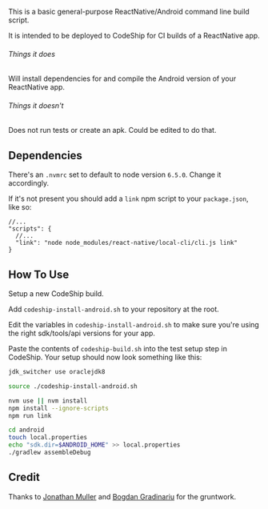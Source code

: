 
This is a basic general-purpose ReactNative/Android command line build script.

It is intended to be deployed to CodeShip for CI builds of a ReactNative app.

###### Things it does
Will install dependencies for and compile the Android version of your ReactNative app.

###### Things it doesn't
Does not run tests or create an apk. Could be edited to do that.

## Dependencies
There's an `.nvmrc` set to default to node version `6.5.0`. Change it accordingly.

If it's not present you should add a `link` npm script to your `package.json`, like so:
```
//...
"scripts": {
  //...
  "link": "node node_modules/react-native/local-cli/cli.js link"
}
```

## How To Use

Setup a new CodeShip build.

Add `codeship-install-android.sh` to your repository at the root.

Edit the variables in `codeship-install-android.sh` to make sure you're using the right sdk/tools/api versions for your app.

Paste the contents of `codeship-build.sh` into the test setup step in CodeShip. Your setup should now look something like this:

```bash
jdk_switcher use oraclejdk8

source ./codeship-install-android.sh

nvm use || nvm install
npm install --ignore-scripts
npm run link

cd android
touch local.properties
echo "sdk.dir=$ANDROID_HOME" >> local.properties
./gradlew assembleDebug
```

## Credit
Thanks to [Jonathan Muller](https://gist.github.com/PuKoren) and [Bogdan Gradinariu](https://github.com/gion) for the gruntwork.
